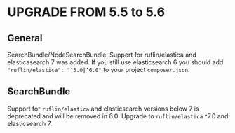 UPGRADE FROM 5.5 to 5.6
=======================

General
-------

SearchBundle/NodeSearchBundle: Support for ruflin/elastica and elasticasearch 7 was added. If you still use 
elasticsearch 6 you should add `"ruflin/elastica": "^5.0|^6.0"` to your project `composer.json`.

SearchBundle
------------

Support for `ruflin/elastica` and elasticsearch versions below 7 is deprecated and will be removed in 6.0. Upgrade to `ruflin/elastica` ^7.0 and elasticsearch 7.
